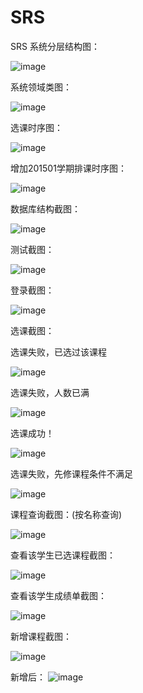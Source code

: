 # SRS
SRS
系统分层结构图：

![image](https://github.com/mango1995/SRS/blob/master/pic/20.png)

系统领域类图：

![image](https://github.com/mango1995/SRS/blob/master/pic/SRS.png)

选课时序图：

![image](https://github.com/mango1995/SRS/blob/master/pic/22.png)

增加201501学期排课时序图：

![image](https://github.com/mango1995/SRS/blob/master/pic/23.png)

数据库结构截图：

![image](https://github.com/mango1995/SRS/blob/master/pic/21.png)

测试截图：

![image](https://github.com/mango1995/SRS/blob/master/pic/19.png)

登录截图：

![image](https://github.com/mango1995/SRS/blob/master/pic/1.png)

选课截图：

选课失败，已选过该课程

![image](https://github.com/mango1995/SRS/blob/master/pic/2.png)

选课失败，人数已满

![image](https://github.com/mango1995/SRS/blob/master/pic/3.png)

选课成功！

![image](https://github.com/mango1995/SRS/blob/master/pic/4.png)

选课失败，先修课程条件不满足

![image](https://github.com/mango1995/SRS/blob/master/pic/5.png)

课程查询截图：(按名称查询)

![image](https://github.com/mango1995/SRS/blob/master/pic/6.png)

查看该学生已选课程截图：

![image](https://github.com/mango1995/SRS/blob/master/pic/7.png)

查看该学生成绩单截图：

![image](https://github.com/mango1995/SRS/blob/master/pic/8.png)

新增课程截图：

![image](https://github.com/mango1995/SRS/blob/master/pic/9.png)

新增后：
![image](https://github.com/mango1995/SRS/blob/master/pic/9.5.png)




